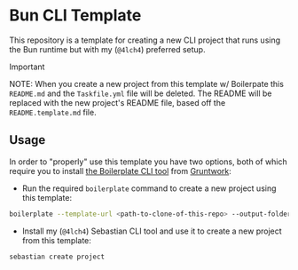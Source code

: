 # Bun CLI Template

This repository is a template for creating a new CLI project that runs using the Bun runtime but with my (`@4lch4`) preferred setup.

> [!IMPORTANT]
> NOTE: When you create a new project from this template w/ Boilerpate this `README.md` and the `Taskfile.yml` file will be deleted. The README will be replaced with the new project's README file, based off the `README.template.md` file.

## Usage

In order to "properly" use this template you have two options, both of which require you to install [the Boilerplate CLI tool][2] from [Gruntwork][3]:

- Run the required `boilerplate` command to create a new project using this template:

```sh
boilerplate --template-url <path-to-clone-of-this-repo> --output-folder <path-to-save-output>
```

- Install my (`@4lch4`) Sebastian CLI tool and use it to create a new project from this template:

```sh
sebastian create project
```

[2]: https://github.com/gruntwork-io/boilerplate
[3]: https://gruntwork.io

